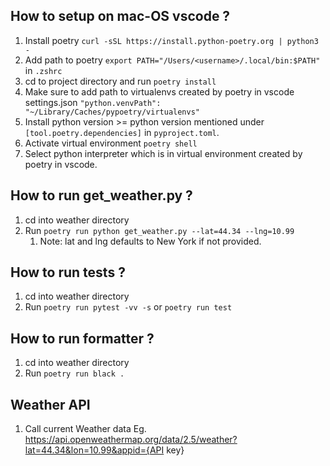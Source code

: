 ## How to setup on mac-OS vscode ?

1. Install poetry `curl -sSL https://install.python-poetry.org | python3 -`
2. Add path to poetry `export PATH="/Users/<username>/.local/bin:$PATH"` in `.zshrc`
3. cd to project directory and run `poetry install`
4. Make sure to add path to virtualenvs created by poetry in vscode settings.json `"python.venvPath": "~/Library/Caches/pypoetry/virtualenvs"`
5. Install python version >= python version mentioned under `[tool.poetry.dependencies]` in `pyproject.toml`.
6. Activate virtual environment `poetry shell`
7. Select python interpreter which is in virtual environment created by poetry in vscode.

## How to run get_weather.py ?

1. cd into weather directory
2. Run `poetry run python get_weather.py --lat=44.34 --lng=10.99`
   1. Note: lat and lng defaults to New York if not provided.

## How to run tests ?

1. cd into weather directory
2. Run `poetry run pytest -vv -s` or `poetry run test`

## How to run formatter ?

1. cd into weather directory
2. Run `poetry run black .`

## Weather API

1. Call current Weather data Eg. https://api.openweathermap.org/data/2.5/weather?lat=44.34&lon=10.99&appid={API key}
